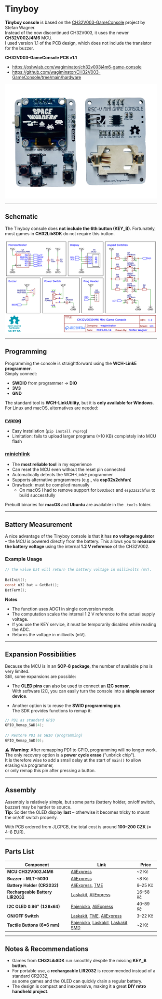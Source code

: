 # Tinyboy

**Tinyboy console** is based on the [CH32V003-GameConsole](https://github.com/wagiminator/CH32V003-GameConsole) project
by Stefan Wagner.  
Instead of the now discontinued CH32V003, it uses the newer **CH32V002J4M6** MCU.  
I used version 1.1 of the PCB design, which does not include the transistor for the buzzer.

**CH32V003-GameConsole PCB v1.1**
- https://oshwlab.com/wagiminator/ch32v003j4m6-game-console
- https://github.com/wagiminator/CH32V003-GameConsole/tree/main/hardware

![](diagram/TinyBoy.png)

---

## Schematic

The Tinyboy console does **not include the 6th button (KEY_B)**. Fortunately, most games in **CH32LibSDK** do not
require this button.

![](diagram/TinyBoy_diagram.png)


---

## Programming

Programming the console is straightforward using the **WCH-LinkE programmer**.  
Simply connect:

- **SWDIO** from programmer → **DIO**
- **3V3**
- **GND**

The standard tool is **WCH-LinkUtility**, but it is **only available for Windows**.  
For Linux and macOS, alternatives are needed:

### [rvprog](https://github.com/wagiminator/MCU-Flash-Tools?tab=readme-ov-file#rvprog)

- Easy installation (`pip install rvprog`)
- Limitation: fails to upload larger programs (>10 KB) completely into MCU flash

### [minichlink](https://github.com/cnlohr/ch32fun/tree/master/minichlink)

- The **most reliable tool** in my experience
- Can reset the MCU even without the reset pin connected
- Automatically detects the WCH-LinkE programmer
- Supports alternative programmers (e.g., via **esp32s2chfun**)
- Drawback: must be compiled manually
    - On macOS I had to remove support for `b003boot` and `esp32s2chfun` to build successfully

Prebuilt binaries for **macOS** and **Ubuntu** are available in the `_tools` folder.

---

## Battery Measurement

A nice advantage of the Tinyboy console is that it has **no voltage regulator** – the MCU is powered directly from the
battery. This allows you to **measure the battery voltage** using the internal **1.2 V reference** of the CH32V002.

### Example Usage

```c
// The value bat will return the battery voltage in millivolts (mV).

BatInit();
const u32 bat = GetBat();
BatTerm();
```

**Notes**

- The function uses ADC1 in single conversion mode.
- The computation scales the internal 1.2 V reference to the actual supply voltage.
- If you use the KEY service, it must be temporarily disabled while reading the ADC.
- Returns the voltage in millivolts (mV).

---

## Expansion Possibilities

Because the MCU is in an **SOP-8 package**, the number of available pins is very limited.  
Still, some expansions are possible:

- The **OLED pins** can also be used to connect an **I2C sensor**.  
  With software I2C, you can easily turn the console into a **simple sensor device**.

- Another option is to reuse the **SWIO programming pin**.  
  The SDK provides functions to remap it:

```c
// PD1 as standard GPIO
GPIO_Remap_SWD(4);

// Restore PD1 as SWIO (programming)
GPIO_Remap_SWD(0);
```

⚠️ **Warning:** After remapping PD1 to GPIO, programming will no longer work.  
The only recovery option is a **power cycle erase** ("unbrick chip").  
It is therefore wise to add a small delay at the start of `main()` to allow erasing via programmer,  
or only remap this pin after pressing a button.

---

## Assembly

Assembly is relatively simple, but some parts (battery holder, on/off switch, buzzer) may be harder to source.  
**Tip:** Solder the OLED display **last** – otherwise it becomes tricky to mount the on/off switch properly.

With PCB ordered from JLCPCB, the total cost is around **100–200 CZK** (≈ 4–8 EUR).

---

## Parts List

| Component                        | Link                                                                                                                                                                                                                                                 | Price    |
|----------------------------------|------------------------------------------------------------------------------------------------------------------------------------------------------------------------------------------------------------------------------------------------------|----------|
| **MCU CH32V002J4M6**             | [AliExpress](https://www.aliexpress.com/item/1005009035485168.html)                                                                                                                                                                                  | ~2 Kč    |
| **Buzzer – MLT-5030**            | [AliExpress](https://www.aliexpress.com/item/1005008979086407.html)                                                                                                                                                                                  | ~8 Kč    |
| **Battery Holder (CR2032)**      | [AliExpress](https://www.aliexpress.com/item/1005005960185390.html), [TME](https://www.tme.eu/cz/details/ch28-2032/baterie-pouzdra-i-drzaky/comf/ch28-2032lf/)                                                                                       | 6–25 Kč  |
| **Rechargeable Battery LIR2032** | [Laskakit](https://www.laskakit.cz/lir2032-li-ion-baterie-40mah-3-6v/), [AliExpress](https://www.aliexpress.com/item/1005008971074671.html)                                                                                                          | 16–58 Kč |
| **I2C OLED 0.96" (128x64)**      | [Pajenicko](https://pajenicko.cz/graficky-oled-displej-096-128x64-i2c-bily), [AliExpress](https://www.aliexpress.com/item/1005006141235306.html)                                                                                                     | 40–89 Kč |
| **ON/OFF Switch**                | [Laskakit](https://www.laskakit.cz/alps-ssss811101-posuvny-prepinac-5vdc-300ma--smd/), [TME](https://www.tme.eu/cz/details/cus-12tb/posuvne-prepinace/nidec-copal-electronics/), [AliExpress](https://www.aliexpress.com/item/1005006710234187.html) | 3–22 Kč  |
| **Tactile Buttons (6×6 mm)**     | [Pajenicko](https://pajenicko.cz/mikrospinac-6x6x5mm-1ts005f), [Laskakit](https://www.laskakit.cz/tlacitko-6x6x5mm/), [Laskakit SMD](https://www.laskakit.cz/tlacitko-smd-6x6x8mm/)                                                                  | ~2 Kč    |

---

## Notes & Recommendations

- Games from **CH32LibSDK** run smoothly despite the missing **KEY_B button**.
- For portable use, a **rechargeable LIR2032** is recommended instead of a standard CR2032,  
  as some games and the OLED can quickly drain a regular battery.
- The design is compact and inexpensive, making it a great **DIY retro handheld project**.  
